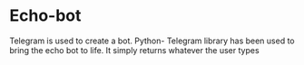 # Echo-bot
Telegram is used to create a bot. Python- Telegram library has been used to bring the echo bot to life. It simply returns whatever the user types
